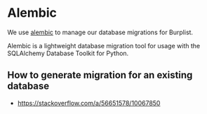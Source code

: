 # Alembic

We use [alembic](https://alembic.sqlalchemy.org/en/latest/) to manage our database migrations for Burplist.

Alembic is a lightweight database migration tool for usage with the SQLAlchemy Database Toolkit for Python.

## How to generate migration for an existing database

-   https://stackoverflow.com/a/56651578/10067850
